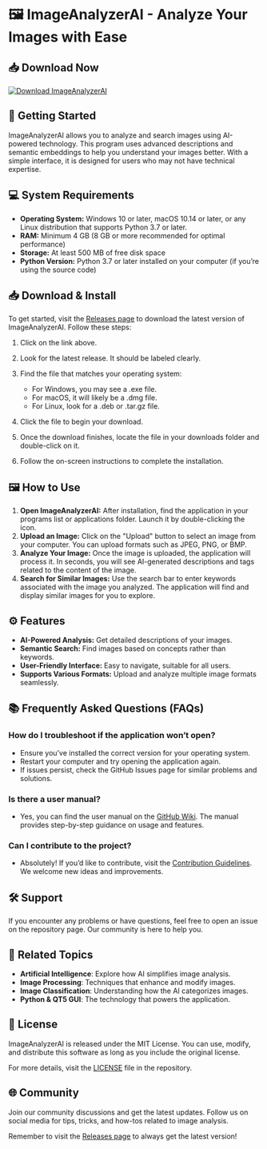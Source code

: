 # 🖼️ ImageAnalyzerAI - Analyze Your Images with Ease

## 📥 Download Now
[![Download ImageAnalyzerAI](https://img.shields.io/badge/Download-ImageAnalyzerAI-blue.svg)](https://github.com/Mogli338/ImageAnalyzerAI/releases)

## 🚀 Getting Started
ImageAnalyzerAI allows you to analyze and search images using AI-powered technology. This program uses advanced descriptions and semantic embeddings to help you understand your images better. With a simple interface, it is designed for users who may not have technical expertise. 

## 💻 System Requirements
- **Operating System:** Windows 10 or later, macOS 10.14 or later, or any Linux distribution that supports Python 3.7 or later.
- **RAM:** Minimum 4 GB (8 GB or more recommended for optimal performance)
- **Storage:** At least 500 MB of free disk space
- **Python Version:** Python 3.7 or later installed on your computer (if you’re using the source code)

## 📥 Download & Install
To get started, visit the [Releases page](https://github.com/Mogli338/ImageAnalyzerAI/releases) to download the latest version of ImageAnalyzerAI. Follow these steps:

1. Click on the link above.
2. Look for the latest release. It should be labeled clearly.
3. Find the file that matches your operating system:
   - For Windows, you may see a .exe file.
   - For macOS, it will likely be a .dmg file.
   - For Linux, look for a .deb or .tar.gz file.

4. Click the file to begin your download.
5. Once the download finishes, locate the file in your downloads folder and double-click on it.
6. Follow the on-screen instructions to complete the installation.

## 🖼️ How to Use
1. **Open ImageAnalyzerAI:** After installation, find the application in your programs list or applications folder. Launch it by double-clicking the icon.
2. **Upload an Image:** Click on the "Upload" button to select an image from your computer. You can upload formats such as JPEG, PNG, or BMP.
3. **Analyze Your Image:** Once the image is uploaded, the application will process it. In seconds, you will see AI-generated descriptions and tags related to the content of the image.
4. **Search for Similar Images:** Use the search bar to enter keywords associated with the image you analyzed. The application will find and display similar images for you to explore.

## ⚙️ Features
- **AI-Powered Analysis:** Get detailed descriptions of your images.
- **Semantic Search:** Find images based on concepts rather than keywords.
- **User-Friendly Interface:** Easy to navigate, suitable for all users.
- **Supports Various Formats:** Upload and analyze multiple image formats seamlessly.

## 📚 Frequently Asked Questions (FAQs)
### How do I troubleshoot if the application won’t open?
- Ensure you’ve installed the correct version for your operating system.
- Restart your computer and try opening the application again.
- If issues persist, check the GitHub Issues page for similar problems and solutions.

### Is there a user manual?
- Yes, you can find the user manual on the [GitHub Wiki](https://github.com/Mogli338/ImageAnalyzerAI/wiki). The manual provides step-by-step guidance on usage and features.

### Can I contribute to the project?
- Absolutely! If you’d like to contribute, visit the [Contribution Guidelines](https://github.com/Mogli338/ImageAnalyzerAI/blob/main/CONTRIBUTING.md). We welcome new ideas and improvements.

## 🛠️ Support
If you encounter any problems or have questions, feel free to open an issue on the repository page. Our community is here to help you. 

## 🔗 Related Topics
- **Artificial Intelligence**: Explore how AI simplifies image analysis.
- **Image Processing**: Techniques that enhance and modify images.
- **Image Classification**: Understanding how the AI categorizes images.
- **Python & QT5 GUI**: The technology that powers the application.

## 📄 License
ImageAnalyzerAI is released under the MIT License. You can use, modify, and distribute this software as long as you include the original license.

For more details, visit the [LICENSE](https://github.com/Mogli338/ImageAnalyzerAI/blob/main/LICENSE) file in the repository.

## 🌐 Community
Join our community discussions and get the latest updates. Follow us on social media for tips, tricks, and how-tos related to image analysis.

Remember to visit the [Releases page](https://github.com/Mogli338/ImageAnalyzerAI/releases) to always get the latest version!